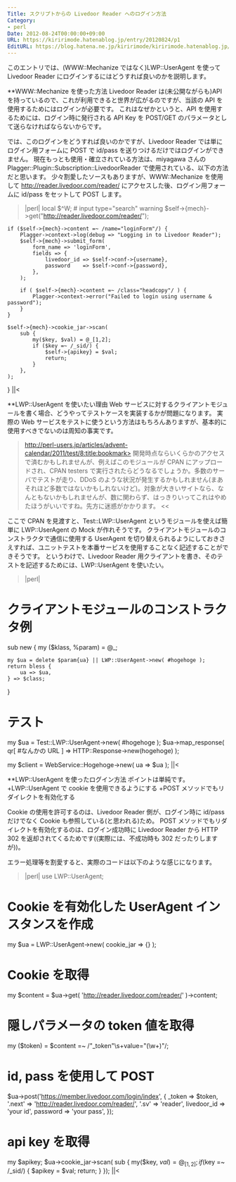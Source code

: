 ```yaml
---
Title: スクリプトからの Livedoor Reader へのログイン方法
Category:
- perl
Date: 2012-08-24T00:00:00+09:00
URL: https://kiririmode.hatenablog.jp/entry/20120824/p1
EditURL: https://blog.hatena.ne.jp/kiririmode/kiririmode.hatenablog.jp/atom/entry/8454420450078210174
---
```



このエントリでは、(WWW::Mechanize ではなく)LWP::UserAgent を使って Livedoor Reader にログインするにはどうすれば良いのかを説明します。

**WWW::Mechanize を使った方法
Livedoor Reader は(未公開ながらも)API を持っているので、これが利用できると世界が広がるのですが、当該の API を使用するためにはログインが必要です。
これはなぜかというと、API を使用するためには、ログイン時に発行される API Key を POST/GET のパラメータとして送らなければならないからです。

では、このログインをどうすれば良いのかですが、Livedoor Reader では単にログイン用フォームに POST で id/pass を送りつけるだけではログインができません。
現在もっとも使用・確立されている方法は、miyagawa さんの Plagger::Plugin::Subscription::LivedoorReader で使用されている、以下の方法だと思います。
少々割愛したソースもありますが、WWW::Mechanize を使用して http://reader.livedoor.com/reader/ にアクセスした後、ログイン用フォームに id/pass をセットして POST します。
>|perl|
    local $^W; # input type="search" warning
    $self->{mech}->get("http://reader.livedoor.com/reader/");

    if ($self->{mech}->content =~ /name="loginForm"/) {
        Plagger->context->log(debug => "Logging in to Livedoor Reader");
        $self->{mech}->submit_form(
            form_name => 'loginForm',
            fields => {
                livedoor_id => $self->conf->{username},
                password    => $self->conf->{password},
            },
        );

        if ( $self->{mech}->content =~ /class="headcopy"/ ) {
            Plagger->context->error("Failed to login using username & password");
        }
    }

    $self->{mech}->cookie_jar->scan(
        sub {
            my($key, $val) = @_[1,2];
            if ($key =~ /_sid/) {
                $self->{apikey} = $val;
                return;
            }
        },
    );
}
||<

**LWP::UserAgent を使いたい理由
Web サービスに対するクライアントモジュールを書く場合、どうやってテストケースを実装するかが問題になります。
実際の Web サービスをテストに使うという方法はもちろんありますが、基本的に使用すべきでないのは周知の事実です。
>http://perl-users.jp/articles/advent-calendar/2011/test/8:title:bookmark>
開発時点ならいくらかのアクセスで済むかもしれませんが、例えばこのモジュールが CPAN にアップロードされ、CPAN testers で実行されたらどうなるでしょうか。多数のサーバでテストが走り、DDoS のような状況が発生するかもしれません(まあそれほど多数ではないかもしれないけど)。対象が大きいサイトなら、なんともないかもしれませんが、数に関わらず、はっきりいってこれはやめたほうがいいですね。先方に迷惑がかかります。
<<

ここで CPAN を見渡すと、Test::LWP::UserAgent というモジュールを使えば簡単に LWP::UserAgent の Mock が作れそうです。
クライアントモジュールのコンストラクタで通信に使用する UserAgent を切り替えられるようにしておきさえすれば、ユニットテストを本番サービスを使用することなく記述することができそうです。
というわけで、Livedoor Reader 用クライアントを書き、そのテストを記述するためには、LWP::UserAgent を使いたい。

>|perl|
# クライアントモジュールのコンストラクタ例
sub new {
    my ($klass, %param) = @_;

    my $ua = delete $param{ua} || LWP::UserAgent->new( #hogehoge );
    return bless {
        ua => $ua,
    } => $class;
}

# テスト
my $ua = Test::LWP::UserAgent->new( #hogehoge );
$ua->map_response( qr[ #なんかの URL ] => HTTP::Response->new(hogehoge) );

my $client = WebService::Hogehoge->new( ua => $ua );
||<

**LWP::UserAgent を使ったログイン方法
ポイントは単純です。
+LWP::UserAgent で cookie を使用できるようにする
+POST メソッドでもリダイレクトを有効化する

Cookie の使用を許可するのは、Livedoor Reader 側が、ログイン時に id/pass だけでなく Cookie も参照している(と思われる)ため。
POST メソッドでもリダイレクトを有効化するのは、ログイン成功時に Livedoor Reader から HTTP 302 を返却されてくるためです((実際には、不成功時も 302 だったりしますが))。

エラー処理等を割愛すると、実際のコードは以下のような感じになります。
>|perl|
use LWP::UserAgent;

# Cookie を有効化した UserAgent インスタンスを作成
my $ua = LWP::UserAgent->new( cookie_jar => {} );

# Cookie を取得
my $content = $ua->get( 'http://reader.livedoor.com/reader/' )->content;

# 隠しパラメータの token 値を取得
my ($token) = $content =~ /"_token"\s+value="(\w+)"/;

# id, pass を使用して POST
$ua->post('https://member.livedoor.com/login/index', {
    _token      => $token,
    '.next'     => 'http://reader.livedoor.com/reader/',
    '.sv'       => 'reader',
    livedoor_id => 'your id',
    password    => 'your pass',
});

# api key を取得
my $apikey;
$ua->cookie_jar->scan( sub {
    my($key, $val) = @_[1,2];
    if ($key =~ /_sid/) {
        $apikey = $val;
        return;
    }
});
||<

